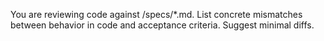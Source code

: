 You are reviewing code against /specs/*.md. List concrete mismatches between behavior in code and acceptance criteria. Suggest minimal diffs.
